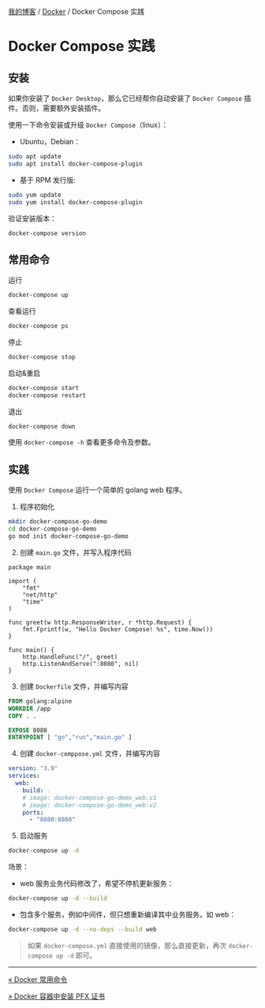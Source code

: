 [我的博客](../_index.md) / [Docker](_index.md) / Docker Compose 实践

# Docker Compose 实践

## 安装

如果你安装了 `Docker Desktop`，那么它已经帮你自动安装了 `Docker Compose` 插件。否则，需要额外安装插件。

使用一下命令安装或升级 `Docker Compose`（linux）：

- Ubuntu，Debian：

```bash
sudo apt update
sudo apt install docker-compose-plugin
```

- 基于 RPM 发行版:

```bash
sudo yum update
sudo yum install docker-compose-plugin
```

验证安装版本：

```bash
docker-compose version
```

## 常用命令

运行

```bash
docker-compose up
```

查看运行

```bash
docker-compose ps
```

停止

```bash
docker-compose stop
```

启动&重启

```bash
docker-compose start
docker-compose restart
```

退出

```bash
docker-compose down
```

使用 `docker-compose -h` 查看更多命令及参数。

## 实践

使用 `Docker Compose` 运行一个简单的 golang web 程序。

1. 程序初始化

```bash
mkdir docker-compose-go-demo
cd docker-compose-go-demo
go mod init docker-compose-go-demo
```

2. 创建 `main.go` 文件，并写入程序代码

```golang
package main

import (
    "fmt"
    "net/http"
    "time"
)

func greet(w http.ResponseWriter, r *http.Request) {
    fmt.Fprintf(w, "Hello Docker Compose! %s", time.Now())
}

func main() {
    http.HandleFunc("/", greet)
    http.ListenAndServe(":8080", nil)
}
```

3. 创建 `Dockerfile` 文件，并编写内容

```dockerfile
FROM golang:alpine
WORKDIR /app
COPY . .

EXPOSE 8080
ENTRYPOINT [ "go","run","main.go" ]
```

4. 创建 `docker-comppose.yml` 文件，并编写内容

```yaml
version: "3.9"
services:
  web:
    build: .
    # image: docker-compose-go-demo_web:v1
    # image: docker-compose-go-demo_web:v2
    ports:
      - "8080:8080"
```

5. 启动服务

```bash
docker-compose up -d
```

场景：

- web 服务业务代码修改了，希望不停机更新服务：

```bash
docker-compose up -d --build
```

- 包含多个服务，例如中间件，但只想重新编译其中业务服务，如 web：

```bash
docker-compose up -d --no-deps --build web
```

> 如果 `docker-compose.yml` 直接使用的镜像，那么直接更新，再次 `docker-compose up -d` 即可。

---
[« Docker 常用命令](docker-commands.md)

[» Docker 容器中安装 PFX 证书](docker-container-install-pfx-cert.md)
